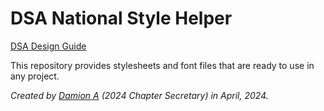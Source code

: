 # DSA National Style Helper

[DSA Design Guide](https://design.dsausa.org/)

This repository provides stylesheets and font files that are ready to use in any project.

*Created by [Damion A](https://github.com/darmentrout) (2024 Chapter Secretary) in April, 2024.*